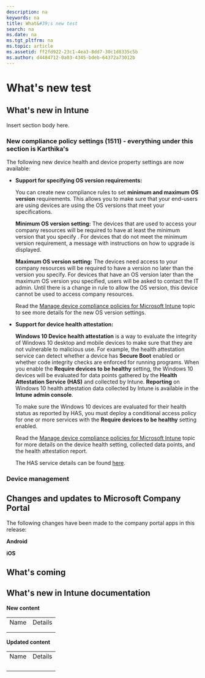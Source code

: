 ```yaml
---
description: na
keywords: na
title: What&#39;s new test
search: na
ms.date: na
ms.tgt_pltfrm: na
ms.topic: article
ms.assetid: ff2fd922-23c1-4ea3-8dd7-30c1d8335c5b
ms.author: d4484712-0a03-4345-bdeb-64372a73012b
---
```

# What&#39;s new test

## What's new in Intune
Insert section body here.

### New compliance policy settings (1511) - everything under this section is Karthika's
The following new device health and device property settings are now available:

-   **Support for specifying OS version requirements:**

    You can create new compliance rules to set **minimum and maximum OS version** requirements. This allows you to make sure that your end-users are using devices are using the OS versions that meet your specifications.

    **Minimum OS version setting:** The devices that are used to access your company resources will be required to have at least the minimum version  that you specify . For devices that do not meet the minimum version requirement, a message with instructions on how to upgrade  is displayed.

    **Maximum OS version setting:** The devices need access to your company resources will be required to have a version no later than the version you specify. For devices that have an OS version later than the maximum OS version you specified, users will be asked to contact the IT admin. Until there is a change in rule to allow the OS version, this device cannot be used to access company resources.

    Read the [Manage device compliance policies for Microsoft Intune](../Topic/Manage_device_compliance_policies_for_Microsoft_Intune.md) topic to see more details for the new OS version settings.

-   **Support for device health attestation:**

    **Windows 10 Device health attestation**  is a way to evaluate the integrity of Windows 10 desktop and mobile devices to make sure that they are not vulnerable to malicious use. For example, the health attestation service can detect whether a device has **Secure Boot** enabled or whether code integrity checks are enforced for running programs.  When you enable the **Require devices to be healthy** setting, the Windows 10 devices will be evaluated for data points gathered by the **Health Attestation Service (HAS)** and collected by Intune.  **Reporting** on Windows 10 health attestation data collected by Intune is available in the **Intune admin console**.

    To make sure the Windows 10 devices  are evaluated for their health status as reported by HAS, you must deploy a conditional access policy for one or more services with the **Require devices to be healthy** setting enabled.

    Read the [Manage device compliance policies for Microsoft Intune](../Topic/Manage_device_compliance_policies_for_Microsoft_Intune.md) topic for more details on the device health setting, collected data points, and  the health attestation report.

    The HAS service details can be found [here](https://msdn.microsoft.com/en-us/library/dn934876.aspx).

### Device management

## Changes and updates to Microsoft Company Portal
The following changes have been made to the company portal apps in this release:

**Android**

**iOS**

## What's coming

## What's new in Intune documentation
**New content**

|||
|-|-|
|Name|Details|
|||
|||
**Updated content**

|||
|-|-|
|Name|Details|
|||
|||
|||
|||
